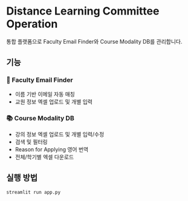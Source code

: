 # Distance Learning Committee Operation

통합 플랫폼으로 Faculty Email Finder와 Course Modality DB를 관리합니다.

## 기능

### 📧 Faculty Email Finder
- 이름 기반 이메일 자동 매칭
- 교원 정보 엑셀 업로드 및 개별 입력

### 📚 Course Modality DB
- 강의 정보 엑셀 업로드 및 개별 입력/수정
- 검색 및 필터링
- Reason for Applying 영어 번역
- 전체/학기별 엑셀 다운로드

## 실행 방법

```bash
streamlit run app.py

